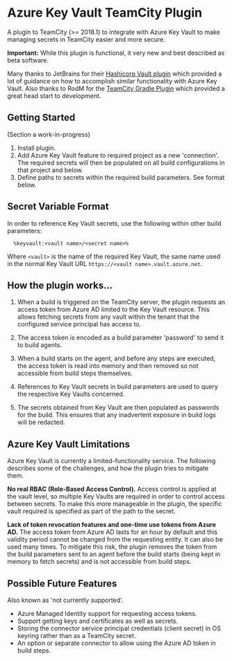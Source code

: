 
Azure Key Vault TeamCity Plugin
===============================

A plugin to TeamCity (>= 2018.1) to integrate with Azure Key Vault to make
managing secrets in TeamCity easier and more secure.

**Important:** While this plugin is functional, it very new and best described
as beta software.

Many thanks to JetBrains for their [Hashicorp Vault plugin][1] which provided
a lot of guidance on how to accomplish similar functionality with Azure Key Vault.
Also thanks to RodM for the [TeamCity Gradle Plugin][2] which provided a great
head start to development.


Getting Started
---------------

(Section a work-in-progress)

1. Install plugin.
2. Add Azure Key Vault feature to required project as a new 'connection'.
   The required secrets will then be populated on all build configurations
   in that project and below.
3. Define paths to secrets within the required build parameters.
   See format below.


Secret Variable Format
----------------------

In order to reference Key Vault secrets, use the following within other build
parameters:

```
  %keyvault:<vault name>/<secret name>%
```

Where `<vault>` is the name of the required Key Vault, the same name used in
the normal Key Vault URL `https://<vault name>.vault.azure.net`.


How the plugin works...
-----------------------

1. When a build is triggered on the TeamCity server, the plugin requests an
   access token from Azure AD limited to the Key Vault resource. This allows
   fetching secrets from any vault within the tenant that the configured
   service principal has access to.
   
2. The access token is encoded as a build parameter 'password' to send it to
   build agents.

3. When a build starts on the agent, and before any steps are executed, the
   access token is read into memory and then removed so not accessible from
   build steps themselves.
   
4. References to Key Vault secrets in build parameters are used to query the
   respective Key Vaults concerned.
    
5. The secrets obtained from Key Vault are then populated as passwords for
   the build. This ensures that any inadvertent exposure in build logs will
   be redacted.
   

Azure Key Vault Limitations
---------------------------

Azure Key Vault is currently a limited-functionality service. The following
describes some of the challenges, and how the plugin tries to mitigate them.

**No real RBAC (Role-Based Access Control).** Access control is applied at the
vault level, so multiple Key Vaults are required in order to control access
between secrets. To make this more manageable in the plugin, the specific
vault required is specified as part of the path to the secret.

**Lack of token revocation features and one-time use tokens from Azure AD.**
The access token from Azure AD lasts for an hour by default and this
validity period cannot be changed from the requesting entity. It can also be
used many times. To mitigate this risk, the plugin removes the token from the
build parameters sent to an agent before the build starts (being kept in memory
to fetch secrets) and is not accessible from build steps.


Possible Future Features
------------------------

Also known as 'not currently supported'.

* Azure Managed Identity support for requesting access tokens.
* Support getting keys and certificates as well as secrets.
* Storing the connector service principal credentials (client secret) in OS
  keyring rather than as a TeamCity secret.
* An option or separate connector to allow using the Azure AD token in
  build steps.



[1]: https://github.com/JetBrains/teamcity-hashicorp-vault-plugin
[2]: https://github.com/rodm/gradle-teamcity-plugin

